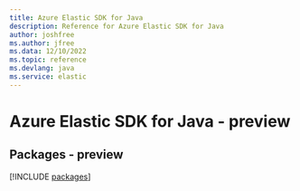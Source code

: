 ```yaml
---
title: Azure Elastic SDK for Java
description: Reference for Azure Elastic SDK for Java
author: joshfree
ms.author: jfree
ms.data: 12/10/2022
ms.topic: reference
ms.devlang: java
ms.service: elastic
---
```

# Azure Elastic SDK for Java - preview
## Packages - preview
[!INCLUDE [packages](elastic-index.md)]